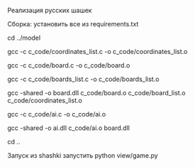 Реализация русских шашек

Сборка:
установить все из requirements.txt

cd ../model  

gcc -c c_code/coordinates_list.c -o c_code/coordinates_list.o

gcc -c c_code/board.c -o c_code/board.o

gcc -c c_code/boards_list.c -o c_code/boards_list.o

gcc -shared -o board.dll c_code/board.o
c_code/board_list.o c_code/coordinates_list.o

gcc -c c_code/ai.c -o c_code/ai.o

gcc -shared -o ai.dll c_code/ai.o board.dll

cd ..

Запуск 
из shashki запустить python view/game.py

